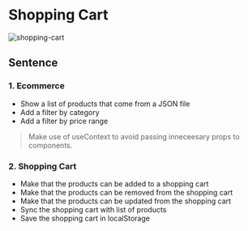 # Shopping Cart

![shopping-cart](https://github.com/emapeire/shopping-cart/assets/63935846/436e40d5-b6c0-4a7c-a6d6-ff50a7343b60)

## Sentence

### 1. Ecommerce

- Show a list of products that come from a JSON file
- Add a filter by category
- Add a filter by price range

> Make use of useContext to avoid passing inneceesary props to components.

### 2. Shopping Cart

- Make that the products can be added to a shopping cart
- Make that the products can be removed from the shopping cart
- Make that the products can be updated from the shopping cart
- Sync the shopping cart with list of products
- Save the shopping cart in localStorage
